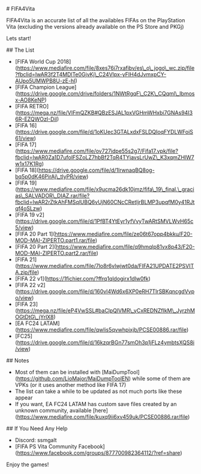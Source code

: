 \# FIFA4Vita

FIFA4Vita is an accurate list of all the availables FIFAs on the PlayStation Vita (excluding the versions already available on the PS Store and PKGj)

Lets start!



\## The List

* \[FIFA World Cup 2018](https://www.mediafire.com/file/8xes76i7rxafibv/es\_o\_jogo\_wc.zip/file?fbclid=IwAR3f2T4MDlTe0GjvKj\_C24Vlpx-yFIH4dJvmxpCY-AUpo5UMWPB8U-zE-hI)
* \[FIFA Champion League](https://drive.google.com/drive/folders/1NWtRgqF\_C2K\_CQqml\_Ibmosx-AO8KeNP)
* \[FIFA RETRO](https://mega.nz/file/VIFmQZKB#QBzESJAL1pxVGHmWHxbi7GNAs94I36R-EZQWOzI-DiI)
* \[FIFA 16](https://drive.google.com/file/d/1oKUec3GTALxdxFSLDQIoqFYDLWFoiS61/view)
* \[FIFA 17](https://www.mediafire.com/file/ov727idpe55s2g7/Fifa17.vpk/file?fbclid=IwAR0Za1D7ufolFSZoLZ7hbBf2TqR4TYjavsLrUwZ\_K3xqmZHlW7w1x17K1Rg)
* \[FIFA 18](https://drive.google.com/file/d/1lrwnaqBQ8og-bq5p0dK46PirAj\_tIyPR/view)
* \[FIFA 19](https://www.mediafire.com/file/x9ucma26dk10jmz/fifa\_19\_final.\_gracias\_SALVADOR\_DIAZ.rar/file?fbclid=IwAR2rZtkAhFMSqlUBQ6vUjN60CNcCRetljrBLMP3upqfM0y41RJtqf4oSLzw)
* \[FIFA 19 v2](https://drive.google.com/file/d/1PfBT4YtEyr1yfVvyTwARtSMVLWvH65c5/view)
* \[FIFA 20 Part 1](https://www.mediafire.com/file/ze06t67opp4bkku/F20-MOD-MAI-ZIPERTO.part1.rar/file)
* \[FIFA 20 Part 2](https://www.mediafire.com/file/q9hmqlp81vx8p43/F20-MOD-MAI-ZIPERTO.part2.rar/file)
* \[FIFA 21](https://www.mediafire.com/file/7lo8r6vlwjwt0da/FIFA21UPDATE2PSVITA.zip/file)
* \[FIFA 22 v1](https://1fichier.com/?ffrq1qldogirx1dlw0fk)
* \[FIFA 22 v2](https://drive.google.com/file/d/160vl4Wd6x6XP0eRH7TlrSBKqncgdVvpo/view)
* \[FIFA 23](https://mega.nz/file/eP4VwSSL#baClpQlVMR\_yCxREDNZfIkM\_JyrzhMOGtDtG\_jYrlX8)
* \[EA FC24 LATAM](https://www.mediafire.com/file/qwlis5qvwhpixjb/PCSE00886.rar/file)
* \[FC25](https://drive.google.com/file/d/16kzqrBGn77smOh3p1jFLz4ymbtsXQS8i/view)



\## Notes

* Most of them can be installed with \[MaiDumpTool](https://github.com/LioMajor/MaiDumpToolEN) while some of them are VPKs (or it uses another method like FIFA 17)
* The list can take a while to be updated as not much ports like these appear
* If you want, EA FC24 LATAM has custom save files created by an unknown community, available \[here](https://www.mediafire.com/file/kuxq9ii6xv459uk/PCSE00886.rar/file)



\## If You Need Any Help



* Discord: ssmgalt
* \[FIFA PS Vita Community Facebook](https://www.facebook.com/groups/877700982364112/?ref=share)



Enjoy the games! 

